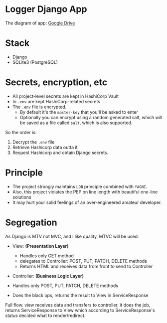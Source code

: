 # Logger Django App

The diagram of app: [Google Drive](https://drive.google.com/file/d/1aD0W2nmfU3mZkTCkDyJxTl87X1wKRheW/view?usp=sharing)


# Stack
- Django
- SQLite3 (PostgreSQL)


# Secrets, encryption, etc

- All project-level secrets are kept in HashiCorp Vault
- In `.env` are kept HashiCorp-related secrets
- The `.env` file is encrypted.
  - By default it's the `master-key` that you'll be asked to enter
  - Optionally you can encrypt using a random generated salt, which will be saved as a file called `salt`, which is also supported.

So the order is:
1. Decrypt the `.env` file
2. Retrieve Hashicorp data outta it
3. Request Hashicorp and obtain Django secrets.

# Principle

- The project strongly maintains `LOB` principle combined with `YAGNI`. 
- Also, this project violates the PEP on line length with beautiful one-line solutions 
- It may hurt your solid feelings of an over-engineered amateur developer. 


# Segregation

As Django is MTV not MVC, and I like quality, MTVC will be used:

- View: **(Presentation Layer)** 
  - Handles only GET method
  - delegates to Controller: POST, PUT, PATCH, DELETE methods
  - Returns HTML and receives data from front to send to Controller


- Controller: **(Business Logic Layer)**
- Handles only POST, PUT, PATCH, DELETE methods
- Does the black ops, returns the result to View in ServiceResponse

Full flow. view receives data and transfers to controller, it does the job, returns ServiceResponse to View which according to ServiceResponse's status decided what to render/redirect.